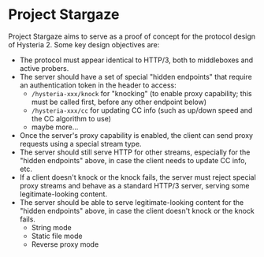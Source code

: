 # Project Stargaze

Project Stargaze aims to serve as a proof of concept for the protocol design of Hysteria 2. Some key design objectives
are:

- The protocol must appear identical to HTTP/3, both to middleboxes and active probers.
- The server should have a set of special "hidden endpoints" that require an authentication token in the header to
  access:
    - `/hysteria-xxx/knock` for "knocking" (to enable proxy capability; this must be called first, before any other
      endpoint below)
    - `/hysteria-xxx/cc` for updating CC info (such as up/down speed and the CC algorithm to use)
    - maybe more...
- Once the server's proxy capability is enabled, the client can send proxy requests using a special stream type.
- The server should still serve HTTP for other streams, especially for the "hidden endpoints" above, in case the client
  needs to update CC info, etc.
- If a client doesn't knock or the knock fails, the server must reject special proxy streams and behave as a standard
  HTTP/3 server, serving some legitimate-looking content.
- The server should be able to serve legitimate-looking content for the "hidden endpoints" above, in case the client
  doesn't knock or the knock fails.
    - String mode
    - Static file mode
    - Reverse proxy mode